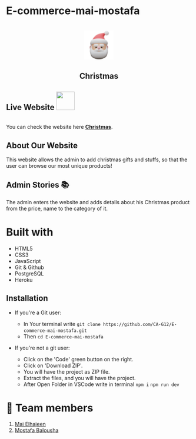 # E-commerce-mai-mostafa
<br />
<div align="center">
    <img src ="https://github.com/CA-G12/E-commerce-mai-mostafa/blob/main/public/img/logo.png?raw=true" style ="height: 80px; width: 80px;">
  <h2>
      Christmas
  </h2>
</div>


## **Live Website** <img src="https://i.imgur.com/QsX6030.png" style="height: 50px; width: 50px; margin-bottom: 20px;">
 <span id="live"></span>
You can check the website here [**Christmas**](https://christmas-bm.herokuapp.com/).


## **About Our Website** <span id="about"></span>

This website allows the admin to add christmas gifts and stuffs, so that the user can browse our most unique products!




## **Admin Stories** :books: <span id="stories"></span>

The admin enters the website and adds details about his Christmas product from the price, name to the category of it.



# **Built with** 

- HTML5
- CSS3
- JavaScript
- Git & Github
- PostgreSQL
- Heroku

## Installation

- If you're a Git user:

  - In Your terminal write
    `git clone https://github.com/CA-G12/E-commerce-mai-mostafa.git`
  - Then `cd E-commerce-mai-mostafa
`

- If you're not a git user:

  - Click on the 'Code' green button on the right.
  - Click on 'Download ZIP'.
  - You will have the project as ZIP file.
  - Extract the files, and you will have the project.
  - After Open Folder in VSCode write in terminal `npm i` `npm run dev`
 


# 👥 **Team members** 
1. [Mai Elhajeen](https://github.com/Mai-Elhajeen)
2. [Mostafa Balousha](https://github.com/MostafaBalousha123)

